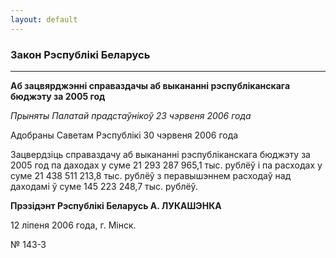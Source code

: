 ```yaml
---
layout: default
---
```


### Закон Рэспублікі Беларусь

****

<span class="underline"></span>

**Аб зацвярджэнні справаздачы аб выкананні рэспубліканскага бюджэту за
2005 год**

*Прыняты Палатай прадстаўнікоў 23 чэрвеня 2006 года*

Адобраны Саветам Рэспублікі 30 чэрвеня 2006 года

Зацвердзіць справаздачу аб выкананні рэспубліканскага бюджэту за 2005
год па даходах у суме 21 293 287 965,1 тыс. рублёў і па расходах у
суме 21 438 511 213,8 тыс. рублёў з перавышэннем расходаў над
даходамі ў суме 145 223 248,7 тыс. рублёў.

**Прэзідэнт Рэспублікі Беларусь А. ЛУКАШЭНКА**

12 ліпеня 2006 года, г. Мінск.

№ 143-З
